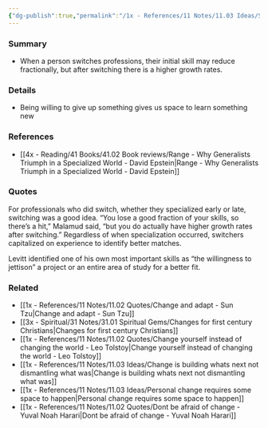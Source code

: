 ```yaml
---
{"dg-publish":true,"permalink":"/1x - References/11 Notes/11.03 Ideas/Switching trades or specialities has a clear benefit/","title":"Switching trades or specialities has a clear benefit","created":"2024-02-10T19:28:13.269+03:00","updated":"2024-02-14T20:18:23.194+03:00"}
---
```



### Summary
- When a person switches professions, their initial skill may reduce fractionally, but after switching there is a higher growth rates.

### Details
- Being willing to give up something gives us space to learn something new

### References
- [[4x - Reading/41 Books/41.02 Book reviews/Range - Why Generalists Triumph in a Specialized World - David Epstein\|Range - Why Generalists Triumph in a Specialized World - David Epstein]]

### Quotes
For professionals who did switch, whether they specialized early or late, switching was a good idea. “You lose a good fraction of your skills, so there’s a hit,” Malamud said, “but you do actually have higher growth rates after switching.” Regardless of when specialization occurred, switchers capitalized on experience to identify better matches.

Levitt identified one of his own most important skills as “the willingness to jettison” a project or an entire area of study for a better fit.

### Related
- [[1x - References/11 Notes/11.02 Quotes/Change and adapt - Sun Tzu\|Change and adapt - Sun Tzu]]
- [[3x - Spiritual/31 Notes/31.01 Spiritual Gems/Changes for first century Christians\|Changes for first century Christians]]
- [[1x - References/11 Notes/11.02 Quotes/Change yourself instead of changing the world - Leo Tolstoy\|Change yourself instead of changing the world - Leo Tolstoy]]
- [[1x - References/11 Notes/11.03 Ideas/Change is building whats next not dismantling what was\|Change is building whats next not dismantling what was]]
- [[1x - References/11 Notes/11.03 Ideas/Personal change requires some space to happen\|Personal change requires some space to happen]]
- [[1x - References/11 Notes/11.02 Quotes/Dont be afraid of change - Yuval Noah Harari\|Dont be afraid of change - Yuval Noah Harari]]